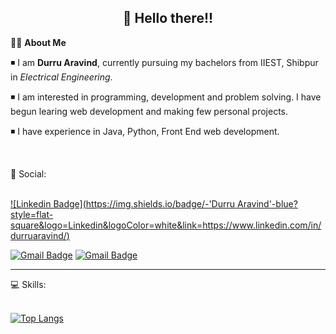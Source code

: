 <!-- README FILE CODE -->



<!-- WAVING Hello to visitors-->
<h2 align=center>👋 Hello there!!</h2>


<!--ABOUT ME CODE-->
👨‍🎓 **About Me**<br>

◾ I am **Durru Aravind**, currently pursuing my bachelors from IIEST, Shibpur in *Electrical Engineering*. <br>

◾ I am interested in programming, development and problem solving. I have begun learing web development and making few personal projects.<br>

◾ I have experience in Java, Python, Front End web development.<br>

<br>


<!-- SOCAIL MEDIA HANDLES -->

📶 Social:<br><br>

[![Linkedin Badge](https://img.shields.io/badge/-'Durru Aravind'-blue?style=flat-square&logo=Linkedin&logoColor=white&link=https://www.linkedin.com/in/durruaravind/)](https://www.linkedin.com/in/durruaravind/)

[![Gmail Badge](https://img.shields.io/badge/-aravind2000d@gmail.com-c14438?style=flat-square&logo=Gmail&logoColor=white&link=mailto:aravind2000d@gmail.com)](mailto:aravind2000d@gmail.com)
[![Gmail Badge](https://img.shields.io/badge/-durruaravind@gmail.com-c14438?style=flat-square&logo=Gmail&logoColor=white&link=mailto:durruaravind@gmail.com)](mailto:durruaravind@gmail.com)

---

<!-- STATISTICS ABOUT PROFILE -->

💻 Skills:<br><br>

<!--  Skills -->
 [![Top Langs](https://github-readme-stats.vercel.app/api/top-langs/?username=durruaravind&theme=light&layout=compact&align=right&width=40%)](https://github.com/anuraghazra/github-readme-stats)
 
